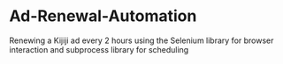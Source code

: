 # Ad-Renewal-Automation
Renewing a Kijiji ad every 2 hours using the Selenium library for browser interaction and subprocess library for scheduling
